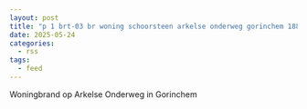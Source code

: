 ```yaml
---
layout: post
title: "p 1 brt-03 br woning schoorsteen arkelse onderweg gorinchem 188151 188132"
date: 2025-05-24
categories: 
  - rss
tags: 
  - feed
---
```


Woningbrand op Arkelse Onderweg in Gorinchem
